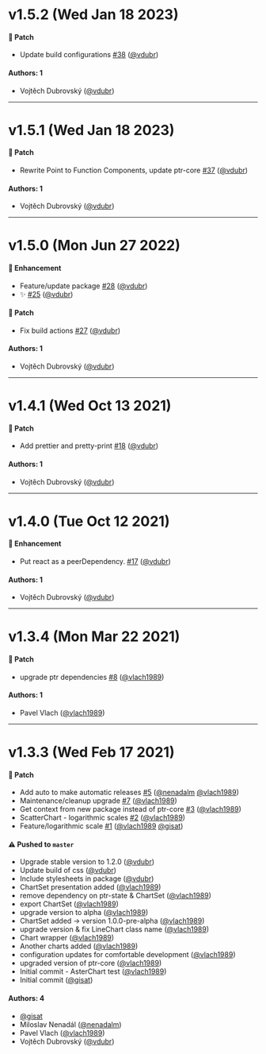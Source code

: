 # v1.5.2 (Wed Jan 18 2023)

#### 🐾 Patch

- Update build configurations [#38](https://github.com/gisat-panther/ptr-charts/pull/38) ([@vdubr](https://github.com/vdubr))

#### Authors: 1

- Vojtěch Dubrovský ([@vdubr](https://github.com/vdubr))

---

# v1.5.1 (Wed Jan 18 2023)

#### 🐾 Patch

- Rewrite Point to Function Components, update ptr-core [#37](https://github.com/gisat-panther/ptr-charts/pull/37) ([@vdubr](https://github.com/vdubr))

#### Authors: 1

- Vojtěch Dubrovský ([@vdubr](https://github.com/vdubr))

---

# v1.5.0 (Mon Jun 27 2022)

#### 🚀 Enhancement

- Feature/update package [#28](https://github.com/gisat-panther/ptr-charts/pull/28) ([@vdubr](https://github.com/vdubr))
- :sparkles: [#25](https://github.com/gisat-panther/ptr-charts/pull/25) ([@vdubr](https://github.com/vdubr))

#### 🐾 Patch

- Fix build actions [#27](https://github.com/gisat-panther/ptr-charts/pull/27) ([@vdubr](https://github.com/vdubr))

#### Authors: 1

- Vojtěch Dubrovský ([@vdubr](https://github.com/vdubr))

---

# v1.4.1 (Wed Oct 13 2021)

#### 🐾 Patch

- Add prettier and pretty-print [#18](https://github.com/gisat-panther/ptr-charts/pull/18) ([@vdubr](https://github.com/vdubr))

#### Authors: 1

- Vojtěch Dubrovský ([@vdubr](https://github.com/vdubr))

---

# v1.4.0 (Tue Oct 12 2021)

#### 🚀 Enhancement

- Put react as a peerDependency. [#17](https://github.com/gisat-panther/ptr-charts/pull/17) ([@vdubr](https://github.com/vdubr))

#### Authors: 1

- Vojtěch Dubrovský ([@vdubr](https://github.com/vdubr))

---

# v1.3.4 (Mon Mar 22 2021)

#### 🐾 Patch

- upgrade ptr dependencies [#8](https://github.com/gisat-panther/ptr-charts/pull/8) ([@vlach1989](https://github.com/vlach1989))

#### Authors: 1

- Pavel Vlach ([@vlach1989](https://github.com/vlach1989))

---

# v1.3.3 (Wed Feb 17 2021)

#### 🐾 Patch

- Add auto to make automatic releases [#5](https://github.com/gisat-panther/ptr-charts/pull/5) ([@nenadalm](https://github.com/nenadalm) [@vlach1989](https://github.com/vlach1989))
- Maintenance/cleanup upgrade [#7](https://github.com/gisat-panther/ptr-charts/pull/7) ([@vlach1989](https://github.com/vlach1989))
- Get context from new package instead of ptr-core [#3](https://github.com/gisat-panther/ptr-charts/pull/3) ([@vlach1989](https://github.com/vlach1989))
- ScatterChart - logarithmic scales [#2](https://github.com/gisat-panther/ptr-charts/pull/2) ([@vlach1989](https://github.com/vlach1989))
- Feature/logarithmic scale [#1](https://github.com/gisat-panther/ptr-charts/pull/1) ([@vlach1989](https://github.com/vlach1989) [@gisat](https://github.com/gisat))

#### ⚠️ Pushed to `master`

- Upgrade stable version to 1.2.0 ([@vdubr](https://github.com/vdubr))
- Update build of css ([@vdubr](https://github.com/vdubr))
- Include stylesheets in package ([@vdubr](https://github.com/vdubr))
- ChartSet presentation added ([@vlach1989](https://github.com/vlach1989))
- remove dependency on ptr-state & ChartSet ([@vlach1989](https://github.com/vlach1989))
- export ChartSet ([@vlach1989](https://github.com/vlach1989))
- upgrade version to alpha ([@vlach1989](https://github.com/vlach1989))
- ChartSet added -> version 1.0.0-pre-alpha ([@vlach1989](https://github.com/vlach1989))
- upgrade version & fix LineChart class name ([@vlach1989](https://github.com/vlach1989))
- Chart wrapper ([@vlach1989](https://github.com/vlach1989))
- Another charts added ([@vlach1989](https://github.com/vlach1989))
- configuration updates for comfortable development ([@vlach1989](https://github.com/vlach1989))
- upgraded version of ptr-core ([@vlach1989](https://github.com/vlach1989))
- Initial commit - AsterChart test ([@vlach1989](https://github.com/vlach1989))
- Initial commit ([@gisat](https://github.com/gisat))

#### Authors: 4

- [@gisat](https://github.com/gisat)
- Miloslav Nenadál ([@nenadalm](https://github.com/nenadalm))
- Pavel Vlach ([@vlach1989](https://github.com/vlach1989))
- Vojtěch Dubrovský ([@vdubr](https://github.com/vdubr))
